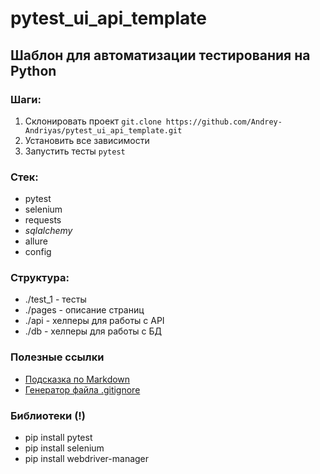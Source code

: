 # pytest_ui_api_template

## Шаблон для автоматизации тестирования на Python

### Шаги:
1. Склонировать проект `git.clone https://github.com/Andrey-Andriyas/pytest_ui_api_template.git`
2. Установить все зависимости
3. Запустить тесты `pytest`

### Стек:
- pytest
- selenium
- requests
- _sqlalchemy_
- allure
- config

### Структура:
- ./test_1 - тесты
- ./pages - описание страниц
- ./api - хелперы для работы с API
- ./db - хелперы для работы с БД



### Полезные ссылки
- [Подсказка по Markdown](https://markdownguide.org/cheat-sheet/)
- [Генератор файла .gitignore](https://www.toptal.com/developers/gitignore/)



### Библиотеки (!)
- pip install pytest
- pip install selenium
- pip install webdriver-manager
